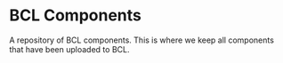 # BCL Components
A repository of BCL components. This is where we keep all components that have been uploaded to BCL.
